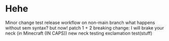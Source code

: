 # Hehe
Minor change
test release workflow on non-main branch
what happens without sem syntax?
but now!
patch 1 + 2
breaking change: I will brake your neck (in Minecraft (IN CAPS))
new neck
testing exclamation
test(stuff)
